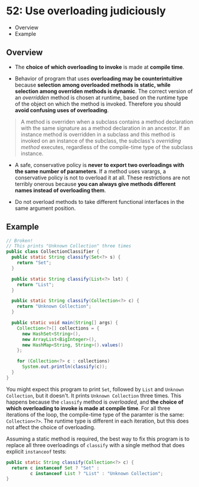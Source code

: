 # 52: Use overloading judiciously

* Overview
* Example

## Overview

* The **choice of which overloading to invoke** is made at **compile time**.

* Behavior of program that uses **overloading may be counterintuitive** because **selection among overloaded methods is static, while selection among overriden methods is dynamic**. The correct version of an *overridden* method is chosen at runtime, based on the runtime type of the object on which the method is invoked. Therefore you should **avoid confusing uses of overloading**.

> A method is overriden when a subclass contains a method declaration with the same signature as a method declaration in an ancestor. If an instance method is overridden in a subclass and this method is invoked on an instance of the subclass, the subclass's *overriding method* executes, regardless of the compile-time type of the subclass instance.

* A safe, conservative policy is **never to export two overloadings with the same number of parameters**. If a method uses varargs, a conservative policy is not to overload it at all. These restrictions are not terribly onerous because **you can always give methods different names instead of overloading them**.

* Do not overload methods to take different functional interfaces in the same argument position.

## Example

```java
// Broken! 
// This prints "Unknown Collection" three times
public class CollectionClassifier {
  public static String classify(Set<?> s) {
    return "Set";
  }

  public static String classify(List<?> lst) {
    return "List";
  }

  public static String classify(Collection<?> c) {
    return "Unknown Collection";
  }

  public static void main(String[] args) {
    Collection<?>[] collections = {
      new HashSet<String>(),
      new ArrayList<BigInteger>(),
      new HashMap<String, String>().values()
    };

    for (Collection<?> c : collections)
      System.out.println(classify(c));
  }
}
```

You might expect this program to print `Set`, followed by `List` and `Unknown Collection`, but it doesn't. It prints `Unknown Collection` three times. This happens because the `classify` method is *overloaded*, and **the choice of which overloading to invoke is made at compile time**. For all three iterations of the loop, the compile-time type of the paramter is the same: `Collection<?>`. The runtime type is different in each iteration, but this does not affect the choice of overloading.

Assuming a static method is required, the best way to fix this program is to replace all three overloadings of `classify` with a single method that does explicit `instanceof` tests:

```java
public static String classify(Collection<?> c) {
  return c instanceof Set ? "Set" :
         c instanceof List ? "List" : "Unknown Collection";
}
```
